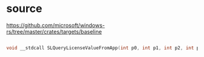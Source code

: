 # source

<https://github.com/microsoft/windows-rs/tree/master/crates/targets/baseline>

```c

void __stdcall SLQueryLicenseValueFromApp(int p0, int p1, int p2, int p3, int p4) {}

```
